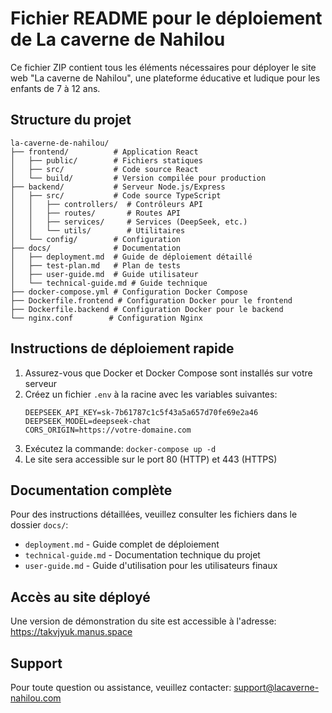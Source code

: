 # Fichier README pour le déploiement de La caverne de Nahilou

Ce fichier ZIP contient tous les éléments nécessaires pour déployer le site web "La caverne de Nahilou", une plateforme éducative et ludique pour les enfants de 7 à 12 ans.

## Structure du projet

```
la-caverne-de-nahilou/
├── frontend/          # Application React
│   ├── public/        # Fichiers statiques
│   ├── src/           # Code source React
│   └── build/         # Version compilée pour production
├── backend/           # Serveur Node.js/Express
│   ├── src/           # Code source TypeScript
│   │   ├── controllers/  # Contrôleurs API
│   │   ├── routes/       # Routes API
│   │   ├── services/     # Services (DeepSeek, etc.)
│   │   └── utils/        # Utilitaires
│   └── config/        # Configuration
├── docs/              # Documentation
│   ├── deployment.md  # Guide de déploiement détaillé
│   ├── test-plan.md   # Plan de tests
│   ├── user-guide.md  # Guide utilisateur
│   └── technical-guide.md # Guide technique
├── docker-compose.yml # Configuration Docker Compose
├── Dockerfile.frontend # Configuration Docker pour le frontend
├── Dockerfile.backend # Configuration Docker pour le backend
└── nginx.conf        # Configuration Nginx
```

## Instructions de déploiement rapide

1. Assurez-vous que Docker et Docker Compose sont installés sur votre serveur
2. Créez un fichier `.env` à la racine avec les variables suivantes:
   ```
   DEEPSEEK_API_KEY=sk-7b61787c1c5f43a5a657d70fe69e2a46
   DEEPSEEK_MODEL=deepseek-chat
   CORS_ORIGIN=https://votre-domaine.com
   ```
3. Exécutez la commande: `docker-compose up -d`
4. Le site sera accessible sur le port 80 (HTTP) et 443 (HTTPS)

## Documentation complète

Pour des instructions détaillées, veuillez consulter les fichiers dans le dossier `docs/`:
- `deployment.md` - Guide complet de déploiement
- `technical-guide.md` - Documentation technique du projet
- `user-guide.md` - Guide d'utilisation pour les utilisateurs finaux

## Accès au site déployé

Une version de démonstration du site est accessible à l'adresse: https://takvjyuk.manus.space

## Support

Pour toute question ou assistance, veuillez contacter:
support@lacaverne-nahilou.com
